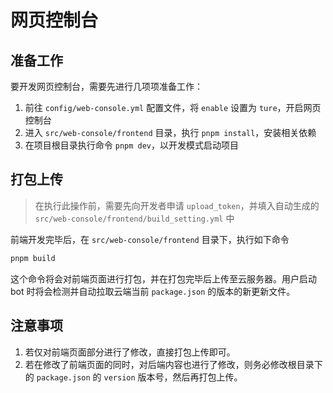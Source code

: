 # 网页控制台

## 准备工作

要开发网页控制台，需要先进行几项项准备工作：

1. 前往 `config/web-console.yml` 配置文件，将 `enable` 设置为 `ture`，开启网页控制台
2. 进入 `src/web-console/frontend` 目录，执行 `pnpm install`，安装相关依赖
3. 在项目根目录执行命令 `pnpm dev`，以开发模式启动项目

## 打包上传

> 在执行此操作前，需要先向开发者申请 `upload_token`，并填入自动生成的 `src/web-console/frontend/build_setting.yml` 中

前端开发完毕后，在 `src/web-console/frontend` 目录下，执行如下命令

```bash
pnpm build
```

这个命令将会对前端页面进行打包，并在打包完毕后上传至云服务器。用户启动 bot 时将会检测并自动拉取云端当前 `package.json` 的版本的新更新文件。

## 注意事项

1. 若仅对前端页面部分进行了修改，直接打包上传即可。
2. 若在修改了前端页面的同时，对后端内容也进行了修改，则务必修改根目录下的 `package.json` 的 `version` 版本号，然后再打包上传。
